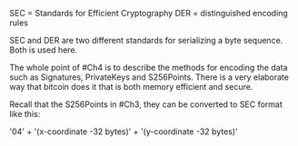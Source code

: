 SEC = Standards for Efficient Cryptography
DER = distinguished encoding rules

SEC and DER are two different standards for serializing a byte sequence. Both is used here.

The whole point of #Ch4 is to describe the methods for encoding the data such as Signatures, PrivateKeys and S256Points. There is a very elaborate way that bitcoin does it that is both memory efficient and secure. 

Recall that the S256Points in #Ch3, they can be converted to SEC format like this:

'04' + '(x-coordinate -32 bytes)' + '(y-coordinate -32 bytes)'
